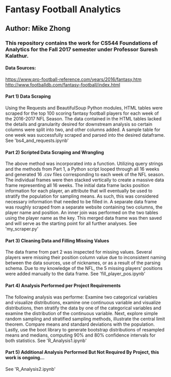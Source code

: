 # Fantasy Football Analytics
## Author: Mike Zhong
### This repository contains the work for CS544 Foundations of Analytics for the Fall 2017 semester under Professor Suresh Kalathur.
#### Data Sources:
https://www.pro-football-reference.com/years/2016/fantasy.htm
http://www.footballdb.com/fantasy-football/index.html
#### Part 1) Data Scraping
Using the Requests and BeautifulSoup Python modules, HTML tables were scraped for the top 100 scoring fantasy football players for each week of the 2016-2017 NFL Season. The data contained in the HTML tables lacked the details and granularity desired for downstream analysis so certain columns were split into two, and other columns added. A sample table for one week was successfully scraped and parsed into the desired dataframe.
See 'bs4_and_requests.ipynb'
#### Part 2) Scripted Data Scraping and Wrangling
The above method was incorporated into a function. Utilizing query strings and the methods from Part 1, a Python script looped through  all 16 weeks and generated 16 .csv files corresponding to each week of the NFL season. The individual frames were then stacked vertically to create a massive data frame representing all 16 weeks. The initial data frame lacks position information for each player, an attribute that will eventually be used to stratify the population for sampling means. As such, this was considered necessary information that needed to be filled in. A separate data frame was roughly scraped from a separate website containing two columns, the player name and position. An inner join was performed on the two tables using the player name as the key. This merged data frame was then saved and will serve as the starting point for all further analyses.
See 'my_scraper.py'
#### Part 3) Cleaning Data and Filling Missing Values
The data frame from part 2 was inspected for missing values. Several players were missing their position column value due to inconsistent naming between the data sources, use of nicknames, or as a result of the parsing schema. Due to my knowledge of the NFL, the 5 missing players' positions were added manually to the data frame. 
See 'fill_player_pos.ipynb'
#### Part 4) Analysis Performed per Project Requirements
The following analysis was performe: Examine two categorical variables and visualize distributions, examine one continuous variable and visualize distributions, then stratify the data by one of the categorical variables and examine the distribution of the continuous variable. Next, explore simple random sampling and stratified sampling methods, illustrate the central limit theorem. Compare means and standard deviations with the population. Lastly, use the boot library to generate bootstrap distributions of resampled means and medians, computing 90% and 80% confidence intervals for both statistics. 
See 'R_Analysis1.ipynb'
#### Part 5) Additional Analysis Performed But Not Required By Project, this work is ongoing...
See 'R_Analysis2.ipynb'


